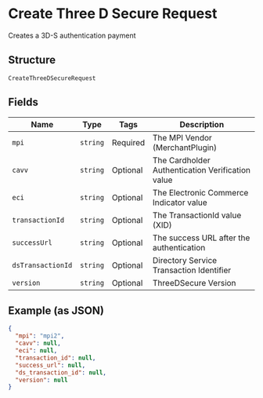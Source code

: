 
# Create Three D Secure Request

Creates a 3D-S authentication payment

## Structure

`CreateThreeDSecureRequest`

## Fields

| Name | Type | Tags | Description |
|  --- | --- | --- | --- |
| `mpi` | `string` | Required | The MPI Vendor (MerchantPlugin) |
| `cavv` | `string` | Optional | The Cardholder Authentication Verification value |
| `eci` | `string` | Optional | The Electronic Commerce Indicator value |
| `transactionId` | `string` | Optional | The TransactionId value (XID) |
| `successUrl` | `string` | Optional | The success URL after the authentication |
| `dsTransactionId` | `string` | Optional | Directory Service Transaction Identifier |
| `version` | `string` | Optional | ThreeDSecure Version |

## Example (as JSON)

```json
{
  "mpi": "mpi2",
  "cavv": null,
  "eci": null,
  "transaction_id": null,
  "success_url": null,
  "ds_transaction_id": null,
  "version": null
}
```

